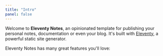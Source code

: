 ```yaml
---
title: "Intro"
panel: false
---
```


Welcome to **Eleventy Notes**, an opinionated template for publishing your personal notes, documentation or even your blog. It's built with [Eleventy](https://www.11ty.dev/), a powerful static site generator.

Eleventy Notes has many great features you'll love:
